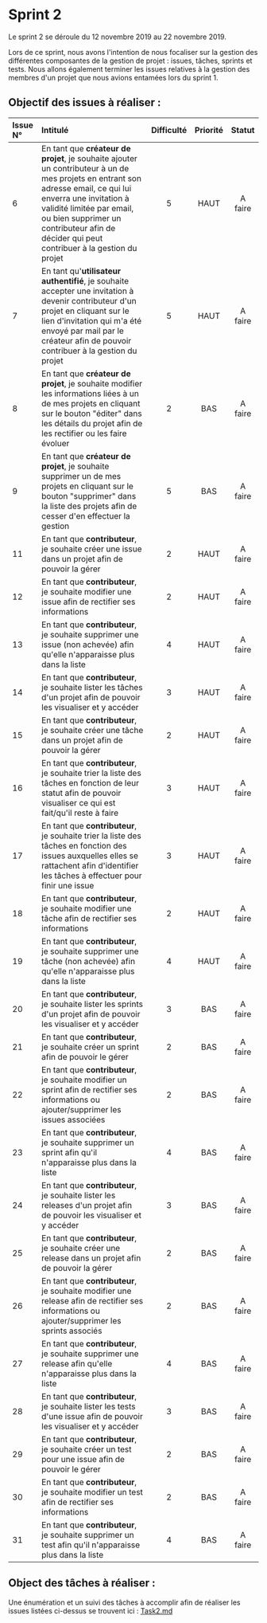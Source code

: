 # Sprint 2

Le sprint 2 se déroule du 12 novembre 2019 au 22 novembre 2019.

Lors de ce sprint, nous avons l'intention de nous focaliser sur la gestion des différentes composantes de la gestion de projet : issues, tâches, sprints et tests.
Nous allons également terminer les issues relatives à la gestion des membres d'un projet que nous avions entamées lors du sprint 1.

## Objectif des issues à réaliser :

| Issue N°   | Intitulé                 | Difficulté | Priorité | Statut |
|:-----------|:-------------------------|:----------:|:--------:|:------:|
| 6 | En tant que **créateur de projet**, je souhaite ajouter un contributeur à un de mes projets en entrant son adresse email, ce qui lui enverra une invitation à validité limitée par email, ou bien supprimer un contributeur afin de décider qui peut contribuer à la gestion du projet | 5 | HAUT | A faire |
| 7 | En tant qu'**utilisateur authentifié**, je souhaite accepter une invitation à devenir contributeur d'un projet en cliquant sur le lien d'invitation qui m'a été envoyé par mail par le créateur afin de pouvoir contribuer à la gestion du projet | 5 | HAUT | A faire|
| 8 | En tant que **créateur de projet**, je souhaite modifier les informations liées à un de mes projets en cliquant sur le bouton "éditer" dans les détails du projet afin de les rectifier ou les faire évoluer | 2 | BAS | A faire |
| 9 | En tant que **créateur de projet**, je souhaite supprimer un de mes projets en cliquant sur le bouton "supprimer" dans la liste des projets afin de cesser d'en effectuer la gestion | 5 | BAS | A faire |
| 11 | En tant que **contributeur**, je souhaite créer une issue dans un projet afin de pouvoir la gérer | 2 | HAUT | A faire |
| 12 | En tant que **contributeur**, je souhaite modifier une issue afin de rectifier ses informations | 2 | HAUT | A faire |
| 13 | En tant que **contributeur**, je souhaite supprimer une issue (non achevée) afin qu'elle n'apparaisse plus dans la liste | 4 | HAUT | A faire |
| 14 | En tant que **contributeur**, je souhaite lister les tâches d'un projet afin de pouvoir les visualiser et y accéder | 3 | HAUT | A faire |
| 15 | En tant que **contributeur**, je souhaite créer une tâche dans un projet afin de pouvoir la gérer | 2 | HAUT | A faire |
| 16 | En tant que **contributeur**, je souhaite trier la liste des tâches en fonction de leur statut afin de pouvoir visualiser ce qui est fait/qu'il reste à faire | 3 | HAUT | A faire |
| 17 | En tant que **contributeur**, je souhaite trier la liste des tâches en fonction des issues auxquelles elles se rattachent afin d'identifier les tâches à effectuer pour finir une issue | 3 | HAUT | A faire |
| 18 | En tant que **contributeur**, je souhaite modifier une tâche afin de rectifier ses informations | 2 | HAUT | A faire |
| 19 | En tant que **contributeur**, je souhaite supprimer une tâche (non achevée) afin qu'elle n'apparaisse plus dans la liste | 4 | HAUT | A faire |
| 20 | En tant que **contributeur**, je souhaite lister les sprints d'un projet afin de pouvoir les visualiser et y accéder | 3 | BAS | A faire |
| 21 | En tant que **contributeur**, je souhaite créer un sprint afin de pouvoir le gérer | 2 | BAS | A faire |
| 22 | En tant que **contributeur**, je souhaite modifier un sprint afin de rectifier ses informations ou ajouter/supprimer les issues associées | 2 | BAS | A faire |
| 23 | En tant que **contributeur**, je souhaite supprimer un sprint afin qu'il n'apparaisse plus dans la liste | 4 | BAS | A faire |
| 24 | En tant que **contributeur**, je souhaite lister les releases d'un projet afin de pouvoir les visualiser et y accéder | 3 | BAS | A faire |
| 25 | En tant que **contributeur**, je souhaite créer une release dans un projet afin de pouvoir la gérer | 2 | BAS | A faire |
| 26 | En tant que **contributeur**, je souhaite modifier une release afin de rectifier ses informations ou ajouter/supprimer les sprints associés | 2 | BAS | A faire |
| 27 | En tant que **contributeur**, je souhaite supprimer une release afin qu'elle n'apparaisse plus dans la liste | 4 | BAS | A faire |
| 28 | En tant que **contributeur**, je souhaite lister les tests d'une issue afin de pouvoir les visualiser et y accéder | 3 | BAS | A faire |
| 29 | En tant que **contributeur**, je souhaite créer un test pour une issue afin de pouvoir le gérer | 2 | BAS | A faire |
| 30 | En tant que **contributeur**, je souhaite modifier un test afin de rectifier ses informations | 2 | BAS | A faire |
| 31 | En tant que **contributeur**, je souhaite supprimer un test afin qu'il n'apparaisse plus dans la liste | 4 | BAS | A faire |

## Object des tâches à réaliser :

Une énumération et un suivi des tâches à accomplir afin de réaliser les issues listées ci-dessus se trouvent ici : 
[Task2.md](./Task2.md)
